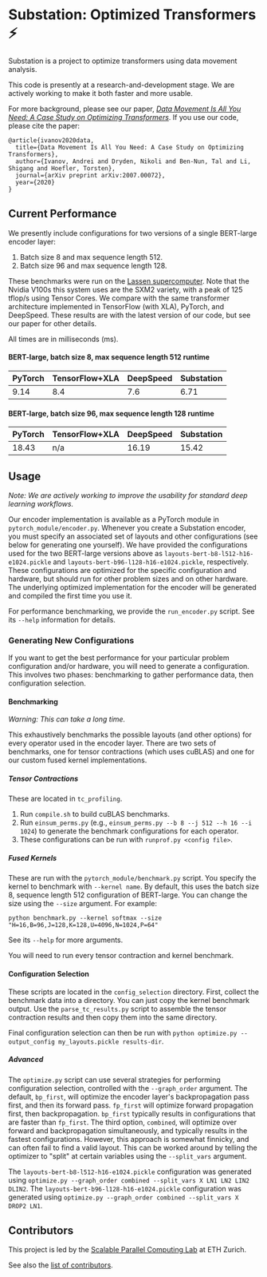 # Substation: Optimized Transformers :zap:

Substation is a project to optimize transformers using data movement analysis.

This code is presently at a research-and-development stage. We are actively working to make it both faster and more usable.

For more background, please see our paper, [_Data Movement Is All You Need: A Case Study on Optimizing Transformers_](https://arxiv.org/abs/2007.00072). If you use our code, please cite the paper:
```
@article{ivanov2020data,
  title={Data Movement Is All You Need: A Case Study on Optimizing Transformers},
  author={Ivanov, Andrei and Dryden, Nikoli and Ben-Nun, Tal and Li, Shigang and Hoefler, Torsten},
  journal={arXiv preprint arXiv:2007.00072},
  year={2020}
}
```

## Current Performance

We presently include configurations for two versions of a single BERT-large encoder layer:
1. Batch size 8 and max sequence length 512.
2. Batch size 96 and max sequence length 128.

These benchmarks were run on the [Lassen supercomputer](https://hpc.llnl.gov/hardware/platforms/lassen). Note that the Nvidia V100s this system uses are the SXM2 variety, with a peak of 125 tflop/s using Tensor Cores. We compare with the same transformer architecture implemented in TensorFlow (with XLA), PyTorch, and DeepSpeed. These results are with the latest version of our code, but see our paper for other details.

All times are in milliseconds (ms).

#### BERT-large, batch size 8, max sequence length 512 runtime
| PyTorch | TensorFlow+XLA | DeepSpeed | Substation
|---------|----------------|-----------|-----------
| 9.14    | 8.4            | 7.6       | 6.71

#### BERT-large, batch size 96, max sequence length 128 runtime
| PyTorch | TensorFlow+XLA | DeepSpeed | Substation
|---------|----------------|-----------|-----------
| 18.43   | n/a            | 16.19     | 15.42

## Usage

_Note: We are actively working to improve the usability for standard deep learning workflows._

Our encoder implementation is available as a PyTorch module in `pytorch_module/encoder.py`. Whenever you create a Substation encoder, you must specify an associated set of layouts and other configurations (see below for generating one yourself). We have provided the configurations used for the two BERT-large versions above as `layouts-bert-b8-l512-h16-e1024.pickle` and `layouts-bert-b96-l128-h16-e1024.pickle`, respectively. These configurations are optimized for the specific configuration and hardware, but should run for other problem sizes and on other hardware. The underlying optimized implementation for the encoder will be generated and compiled the first time you use it.

For performance benchmarking, we provide the `run_encoder.py` script. See its `--help` information for details.

### Generating New Configurations

If you want to get the best performance for your particular problem configuration and/or hardware, you will need to generate a configuration. This involves two phases: benchmarking to gather performance data, then configuration selection.

#### Benchmarking

_Warning: This can take a long time._

This exhaustively benchmarks the possible layouts (and other options) for every operator used in the encoder layer. There are two sets of benchmarks, one for tensor contractions (which uses cuBLAS) and one for our custom fused kernel implementations.

##### Tensor Contractions

These are located in `tc_profiling`.
1. Run `compile.sh` to build cuBLAS benchmarks.
2. Run `einsum_perms.py` (e.g., `einsum_perms.py --b 8 --j 512 --h 16 --i 1024`) to generate the benchmark configurations for each operator.
3. These configurations can be run with `runprof.py <config file>`.

##### Fused Kernels

These are run with the `pytorch_module/benchmark.py` script. You specify the kernel to benchmark with `--kernel name`. By default, this uses the batch size 8, sequence length 512 configuration of BERT-large. You can change the size using the `--size` argument. For example:
```
python benchmark.py --kernel softmax --size "H=16,B=96,J=128,K=128,U=4096,N=1024,P=64"
```
See its `--help` for more arguments.

You will need to run every tensor contraction and kernel benchmark.

#### Configuration Selection

These scripts are located in the `config_selection` directory. First, collect the benchmark data into a directory. You can just copy the kernel benchmark output. Use the `parse_tc_results.py` script to assemble the tensor contraction results and then copy them into the same directory.

Final configuration selection can then be run with `python optimize.py --output_config my_layouts.pickle results-dir`.

##### Advanced

The `optimize.py` script can use several strategies for performing configuration selection, controlled with the `--graph_order` argument. The default, `bp_first`, will optimize the encoder layer's backpropagation pass first, and then its forward pass. `fp_first` will optimize forward propagation first, then backpropagation. `bp_first` typically results in configurations that are faster than `fp_first`. The third option, `combined`, will optimize over forward and backpropagation simultaneously, and typically results in the fastest configurations. However, this approach is somewhat finnicky, and can often fail to find a valid layout. This can be worked around by telling the optimizer to "split" at certain variables using the `--split_vars` argument.

The `layouts-bert-b8-l512-h16-e1024.pickle` configuration was generated using `optimize.py --graph_order combined --split_vars X LN1 LN2 LIN2 DLIN2`. The `layouts-bert-b96-l128-h16-e1024.pickle` configuration was generated using `optimize.py --graph_order combined --split_vars X DROP2 LN1`.

## Contributors

This project is led by the [Scalable Parallel Computing Lab](https://spcl.inf.ethz.ch/) at ETH Zurich.

See also the [list of contributors](https://github.com/spcl/substation/graphs/contributors).
